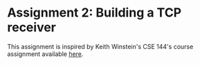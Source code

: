 # Assignment 2: Building a TCP receiver
This assignment is inspired by Keith Winstein's CSE 144's course assignment available [here](https://cs144.github.io/assignments/check2.pdf). 
